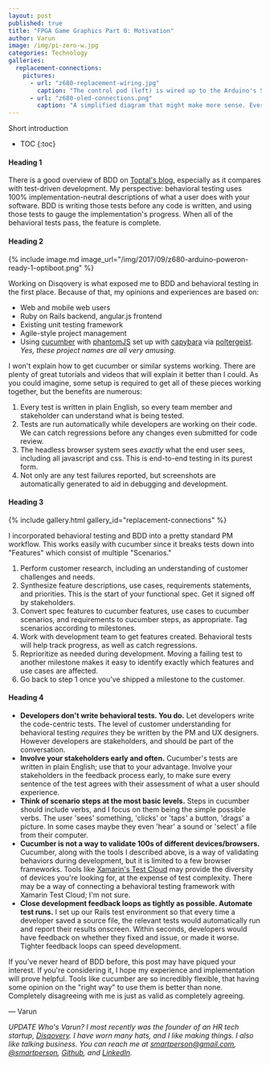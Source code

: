 ```yaml
---
layout: post
published: true
title: "FPGA Game Graphics Part 0: Motivation"
author: Varun
image: /img/pi-zero-w.jpg
categories: Technology
galleries:
  replacement-connections:
    pictures:
      - url: "z680-replacement-wiring.jpg"
        caption: "The control pod (left) is wired up to the Arduino's SPI pins(middle). My replacement LCD (right) is connected to other GPIO on the Arduino."
      - url: "z680-oled-connections.png"
        caption: "A simplified diagram that might make more sense. Everything is powered from the control pod, with the Arduino acting as a data intermediary."
---
```

Short introduction

* TOC
{:toc}

#### Heading 1

There is a good overview of BDD on [Toptal's blog](https://www.toptal.com/freelance/your-boss-won-t-appreciate-tdd-try-bdd), especially as it compares with test-driven development. My perspective: behavioral testing uses 100% implementation-neutral descriptions of what a user does with your software. BDD is writing those tests before any code is written, and using those tests to gauge the implementation's progress. When all of the behavioral tests pass, the feature is complete.

#### Heading 2

{% include image.md image_url="/img/2017/09/z680-arduino-poweron-ready-1-optiboot.png" %}

Working on Disqovery is what exposed me to BDD and behavioral testing in the first place. Because of that, my opinions and experiences are based on:

* Web and mobile web users
* Ruby on Rails backend, angular.js frontend
* Existing unit testing framework
* Agile-style project management
* Using [cucumber](https://cucumber.io) with [phantomJS](http://phantomjs.org) set up with [capybara](https://github.com/teamcapybara/capybara) via [poltergeist](https://github.com/teampoltergeist/poltergeist). *Yes, these project names are all very amusing.*

I won't explain how to get cucumber or similar systems working. There are plenty of great tutorials and videos that will explain it better than I could. As you could imagine, some setup is required to get all of these pieces working together, but the benefits are numerous:

1. Every test is written in plain English, so every team member and stakeholder can understand what is being tested.
2. Tests are run automatically while developers are working on their code. We can catch regressions before any changes even submitted for code review.
3. The headless browser system sees *exactly* what the end user sees, including all javascript and css. This is end-to-end testing in its purest form.
4. Not only are any test failures reported, but screenshots are automatically generated to aid in debugging and development.

#### Heading 3

{% include gallery.html gallery_id="replacement-connections" %}

I incorporated behavioral testing and BDD into a pretty standard PM workflow. This works easily with cucumber since it breaks tests down into "Features" which consist of multiple "Scenarios."

1. Perform customer research, including an understanding of customer challenges and needs.
2. Synthesize feature descriptions, use cases, requirements statements, and priorities. This is the start of your functional spec. Get it signed off by stakeholders.
3. Convert spec features to cucumber features, use cases to cucumber scenarios, and requirements to cucumber steps, as appropriate. Tag scenarios according to milestones.
4. Work with development team to get features created. Behavioral tests will help track progress, as well as catch regressions.
5. Reprioritize as needed during development. Moving a failing test to another milestone makes it easy to identify exactly which features and use cases are affected.
6. Go back to step 1 once you've shipped a milestone to the customer.

#### Heading 4

* **Developers don't write behavioral tests. You do.** Let developers write the code-centric tests. The level of customer understanding for behavioral testing *requires* they be written by the PM and UX designers. However developers are stakeholders, and should be part of the conversation.
* **Involve your stakeholders early and often.** Cucumber's tests are written in plain English; use that to your advantage. Involve your stakeholders in the feedback process early, to make sure every sentence of the test agrees with their assessment of what a user should experience.
* **Think of scenario steps at the most basic levels.** Steps in cucumber should include verbs, and I focus on them being the simple possible verbs. The user 'sees' something, 'clicks' or 'taps' a button, 'drags' a picture. In some cases maybe they even 'hear' a sound or 'select' a file from their computer.
* **Cucumber is not a way to validate 100s of different devices/browsers.** Cucumber, along with the tools I described above, is a way of validating behaviors during development, but it is limited to a few browser frameworks. Tools like [Xamarin's Test Cloud](https://www.xamarin.com/test-cloud) may provide the diversity of devices you're looking for, at the expense of test complexity. There may be a way of connecting a behavioral testing framework with Xamarin Test Cloud; I'm not sure.
* **Close development feedback loops as tightly as possible. Automate test runs.** I set up our Rails test environment so that every time a developer saved a source file, the relevant tests would automatically run and report their results onscreen. Within seconds, developers would have feedback on whether they fixed and issue, or made it worse. Tighter feedback loops can speed development.

If you've never heard of BDD before, this post may have piqued your interest. If you're considering it, I hope my experience and implementation will prove helpful. Tools like cucumber are so incredibly flexible, that having some opinion on the "right way" to use them is better than none. Completely disagreeing with me is just as valid as completely agreeing.

&mdash;&nbsp;Varun

_UPDATE Who's Varun? I most recently was the founder of an HR tech startup, [Disqovery](http://disqovery.com). I have worn many hats, and I like making things. I also like talking business. You can reach me at [smartperson@gmail.com](mailto:smartperson@gmail.com), [@smartperson](https://twitter.com/smartperson), [Github](https://github.com/smartperson), and [LinkedIn](https://linkedin.com/in/varunkmehta)._
